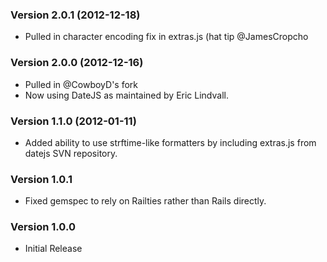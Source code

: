 ### Version 2.0.1 (2012-12-18)
* Pulled in character encoding fix in extras.js (hat tip @JamesCropcho

### Version 2.0.0 (2012-12-16)
* Pulled in @CowboyD's fork
* Now using DateJS as maintained by Eric Lindvall.

### Version 1.1.0 (2012-01-11)
* Added ability to use strftime-like formatters by including extras.js from datejs SVN repository.

### Version 1.0.1
* Fixed gemspec to rely on Railties rather than Rails directly.

### Version 1.0.0
* Initial Release
